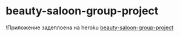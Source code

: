 # beauty-saloon-group-project

!Приложение задеплоена на heroku [beauty-saloon-group-project](https://beauty-saloon-group-project.herokuapp.com/)

